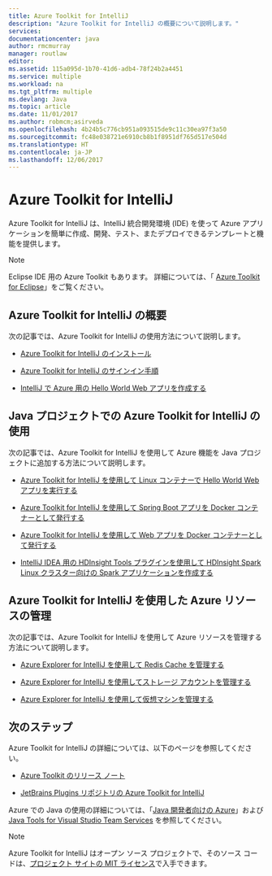 ```yaml
---
title: Azure Toolkit for IntelliJ
description: "Azure Toolkit for IntelliJ の概要について説明します。"
services: 
documentationcenter: java
author: rmcmurray
manager: routlaw
editor: 
ms.assetid: 115a095d-1b70-41d6-adb4-78f24b2a4451
ms.service: multiple
ms.workload: na
ms.tgt_pltfrm: multiple
ms.devlang: Java
ms.topic: article
ms.date: 11/01/2017
ms.author: robmcm;asirveda
ms.openlocfilehash: 4b24b5c776cb951a093515de9c11c30ea97f3a50
ms.sourcegitcommit: fc48e038721e6910cb8b1f8951df765d517e504d
ms.translationtype: HT
ms.contentlocale: ja-JP
ms.lasthandoff: 12/06/2017
---
```

# <a name="azure-toolkit-for-intellij"></a>Azure Toolkit for IntelliJ
Azure Toolkit for IntelliJ は、IntelliJ 統合開発環境 (IDE) を使って Azure アプリケーションを簡単に作成、開発、テスト、またデプロイできるテンプレートと機能を提供します。

> [!NOTE]
> 
> Eclipse IDE 用の Azure Toolkit もあります。 詳細については、「 [Azure Toolkit for Eclipse](../eclipse/azure-toolkit-for-eclipse.md)」をご覧ください。
> 

## <a name="get-started-with-the-azure-toolkit-for-intellij"></a>Azure Toolkit for IntelliJ の概要
次の記事では、Azure Toolkit for IntelliJ の使用方法について説明します。

* [Azure Toolkit for IntelliJ のインストール](azure-toolkit-for-intellij-installation.md)

* [Azure Toolkit for IntelliJ のサインイン手順](azure-toolkit-for-intellij-sign-in-instructions.md)

* [IntelliJ で Azure 用の Hello World Web アプリを作成する](azure-toolkit-for-intellij-create-hello-world-web-app.md)

## <a name="use-the-azure-toolkit-for-intellij-with-your-java-projects"></a>Java プロジェクトでの Azure Toolkit for IntelliJ の使用
次の記事では、Azure Toolkit for IntelliJ を使用して Azure 機能を Java プロジェクトに追加する方法について説明します。

* [Azure Toolkit for IntelliJ を使用して Linux コンテナーで Hello World Web アプリを実行する](azure-toolkit-for-intellij-hello-world-web-app-linux.md)

* [Azure Toolkit for IntelliJ を使用して Spring Boot アプリを Docker コンテナーとして発行する](azure-toolkit-for-intellij-publish-spring-boot-docker-app.md)

* [Azure Toolkit for IntelliJ を使用して Web アプリを Docker コンテナーとして発行する](azure-toolkit-for-intellij-publish-as-docker-container.md)

* [IntelliJ IDEA 用の HDInsight Tools プラグインを使用して HDInsight Spark Linux クラスター向けの Spark アプリケーションを作成する](/azure/hdinsight/hdinsight-apache-spark-intellij-tool-plugin)

## <a name="manage-azure-resources-using-the-azure-toolkit-for-intellij"></a>Azure Toolkit for IntelliJ を使用した Azure リソースの管理
次の記事では、Azure Toolkit for IntelliJ を使用して Azure リソースを管理する方法について説明します。

* [Azure Explorer for IntelliJ を使用して Redis Cache を管理する](azure-toolkit-for-intellij-managing-redis-caches-using-azure-explorer.md)

* [Azure Explorer for IntelliJ を使用してストレージ アカウントを管理する](azure-toolkit-for-intellij-managing-virtual-machines-using-azure-explorer.md)

* [Azure Explorer for IntelliJ を使用して仮想マシンを管理する](azure-toolkit-for-intellij-managing-storage-accounts-using-azure-explorer.md)

## <a name="next-steps"></a>次のステップ

Azure Toolkit for IntelliJ の詳細については、以下のページを参照してください。

* [Azure Toolkit のリリース ノート](https://github.com/Microsoft/azure-tools-for-java/releases)

* [JetBrains Plugins リポジトリの Azure Toolkit for IntelliJ](https://plugins.jetbrains.com/plugin/8053-azure-toolkit-for-intellij)

Azure での Java の使用の詳細については、「[Java 開発者向けの Azure](https://docs.microsoft.com/java/azure/)」および [Java Tools for Visual Studio Team Services](https://java.visualstudio.com/) を参照してください。

> [!NOTE]
> 
> Azure Toolkit for IntelliJ はオープン ソース プロジェクトで、そのソース コードは、[プロジェクト サイトの MIT ライセンス](https://github.com/microsoft/azure-tools-for-java)で入手できます。
> 

<!-- [!INCLUDE [azure-toolkit-for-intellij-additional-resources](../includes/azure-toolkit-for-intellij-additional-resources.md)] -->

<!-- URL List -->

[Azure for Java Developers]: https://docs.microsoft.com/java/azure/
[Java Tools for Visual Studio Team Services]: https://java.visualstudio.com/

<!-- Temporarily Deprecated URLs -->

<!-- [Debug a Java Web App on Azure in IntelliJ]: ./app-service-web/app-service-web-debug-java-web-app-in-intellij.md -->
